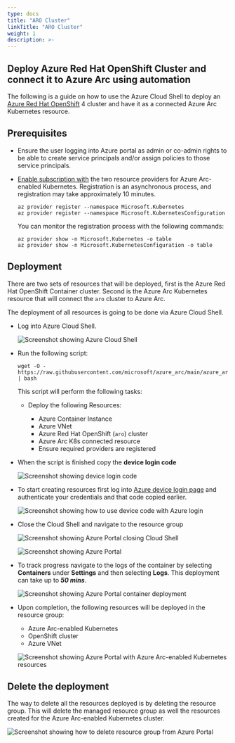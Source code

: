 ```yaml
---
type: docs
title: "ARO Cluster"
linkTitle: "ARO Cluster"
weight: 1
description: >-
---
```


## Deploy Azure Red Hat OpenShift Cluster and connect it to Azure Arc using automation

The following is a guide on how to use the Azure Cloud Shell to deploy an [Azure Red Hat OpenShift](https://azure.microsoft.com/en-us/services/openshift/) 4 cluster and have it as a connected Azure Arc Kubernetes resource.

## Prerequisites

* Ensure the user logging into Azure portal as admin or co-admin rights to be able to create service principals and/or assign policies to those service principals.

* [Enable subscription with](https://docs.microsoft.com/en-us/azure/azure-resource-manager/management/resource-providers-and-types#register-resource-provider) the two resource providers for Azure Arc-enabled Kubernetes. Registration is an asynchronous process, and registration may take approximately 10 minutes.

  ```shell
  az provider register --namespace Microsoft.Kubernetes
  az provider register --namespace Microsoft.KubernetesConfiguration
  ```

  You can monitor the registration process with the following commands:

  ```shell
  az provider show -n Microsoft.Kubernetes -o table
  az provider show -n Microsoft.KubernetesConfiguration -o table
  ```

## Deployment

There are two sets of resources that will be deployed, first is the Azure Red Hat OpenShift Container cluster. Second is the Azure Arc Kubernetes resource that will connect the ```aro``` cluster to Azure Arc.

The deployment of all resources is going to be done via Azure Cloud Shell.

* Log into Azure Cloud Shell.

  ![Screenshot showing Azure Cloud Shell](./image1.png)

* Run the following script:

  ```shell
  wget -O - https://raw.githubusercontent.com/microsoft/azure_arc/main/azure_arc_k8s_jumpstart/aro/run.sh | bash
  ```

  This script will perform the following tasks:

  * Deploy the following Resources:

    * Azure Container Instance
    * Azure VNet
    * Azure Red Hat  OpenShift (```aro```) cluster
    * Azure Arc K8s connected resource
    * Ensure required providers are registered
  
* When the script is finished copy the **device login code**
  
  ![Screenshot showing device login code](./image2.png)
  
* To start creating resources first log into [Azure device login page](https://microsoft.com/devicelogin) and authenticate your credentials and that code copied earlier.
  
  ![Screenshot showing how to use device code with Azure login](./image3.png)

* Close the Cloud Shell and navigate to the resource group

  ![Screenshot showing Azure Portal closing Cloud Shell](./image4.png)

  ![Screenshot showing Azure Portal](./image5.png)

* To track progress navigate to the logs of the container by selecting **Containers** under **Settings** and then selecting **Logs**. This deployment can take up to ***50 mins***.

  ![Screenshot showing Azure Portal container deployment](./image6.png)

* Upon completion, the following resources will be deployed in the resource group:

  * Azure Arc-enabled Kubernetes
  * OpenShift cluster
  * Azure VNet

  ![Screenshot showing Azure Portal with Azure Arc-enabled Kubernetes resources](./image7.png)

## Delete the deployment

The way to delete all the resources deployed is by deleting the resource group. This will delete the managed resource group as well the resources created for the Azure Arc-enabled Kubernetes cluster.

![Screenshot showing how to delete resource group from Azure Portal](./image8.png)
